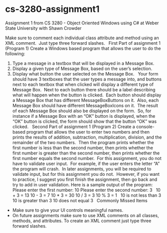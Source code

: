 # cs-3280-assignment1
Assignment 1 from CS 3280 - Object Oriented Windows using C# at Weber State University with Shawn Crowder

Make sure to comment each individual class attribute and method using an XML comment.  Just type three forward slashes.
 
First Part of assignment 1 (Program 1)
Create a Windows based program that allows the user to do the following:
1. Type a message in a textbox that will be displayed in a Message Box.
2. Display a given type of Message Box, based on the user’s selection.
3. Display what button the user selected on the Message Box.
 
Your form should have 3 textboxes that the user types a message into, and buttons next to each textbox that when clicked will display a different type of Message Box.  Next to each button there should be a label describing what will happen when the button is clicked.  Each button should display a Message Box that has different MessageBoxButtons on it.  Also, each Message Box should have different MessageBoxIcons on it.  The result of each Message Box should also be displayed on the form.  So, for instance if a Message Box with an “OK” button is displayed, when the “OK” button is clicked, the form should show that the button “OK” was clicked.
 
Second Part of assignment 1 (Program 2)
Create a console-based program that allows the user to enter two numbers and then prints the results of addition, subtraction, multiplication, division, and the remainder of the two numbers.  Then the program prints whether the first number is less than the second number, then prints whether the first number is greater than the second number, then prints whether the first number equals the second number.  For this assignment, you do not have to validate user input.  For example, if the user enters the letter “A” the program will crash.  In later assignments, you will be required to validate input, but for this assignment you do not.  However, if you want to practice, I suggest you first finish the assignment, then go back and try to add in user validation.
Here is a sample output of the program:
 
Please enter the first number: 10
Please enter the second number: 3
 
10 + 3 = 13
10 - 3 = 7
10 * 3 = 30
10 / 3 = 3
10 % 3 = 1
 
10 is not less than 3
10 is greater than 3
10 does not equal 3
 
Commonly Missed Items
* Make sure to give your UI controls meaningful names.
* On future assignments make sure to use XML comments on all classes, methods, and attributes. To create an XML comment just type three forward slashes.
